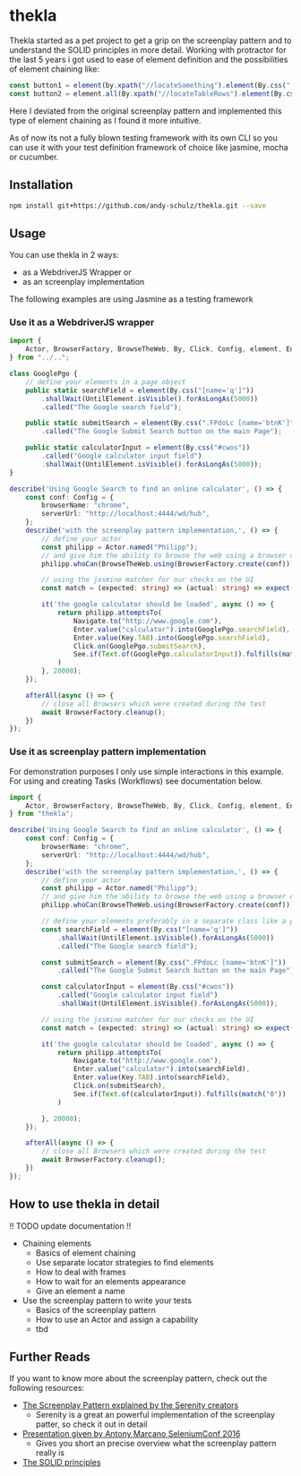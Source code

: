 # thekla
Thekla started as a pet project to get a grip on the screenplay pattern and to understand the SOLID principles in more detail. Working with protractor for the last 5 years i got used to ease of element definition and the possibilities of element chaining like:

```typescript
const button1 = element(by.xpath("//locateSomething").element(By.css(".locateSomethingElse");
const button2 = element.all(By.xpath("//locateTableRows").element(By.css(".locateSubElement");
```
Here I deviated from the original screenplay pattern and implemented this type of element chaining as I found it more intuitive.

As of now its not a fully blown testing framework with its own CLI so you can use it with your test definition framework of choice like jasmine, mocha or cucumber.

## Installation 
```sh
npm install git+https://github.com/andy-schulz/thekla.git --save
```
## Usage
You can use thekla in 2 ways:
* as a WebdriverJS Wrapper or
* as an screenplay implementation

The following examples are using Jasmine as a testing framework

### Use it as a WebdriverJS wrapper
```typescript
import {
    Actor, BrowserFactory, BrowseTheWeb, By, Click, Config, element, Enter, Key, Navigate, See, Text, UntilElement
} from "../..";

class GooglePgo {
    // define your elements in a page object
    public static searchField = element(By.css("[name='q']"))
        .shallWait(UntilElement.isVisible().forAsLongAs(5000))
        .called("The Google search field");

    public static submitSearch = element(By.css(".FPdoLc [name='btnK']"))
        .called("The Google Submit Search button on the main Page");

    public static calculatorInput = element(By.css("#cwos"))
        .called("Google calculator input field")
        .shallWait(UntilElement.isVisible().forAsLongAs(5000));
}

describe('Using Google Search to find an online calculator', () => {
    const conf: Config = {
        browserName: "chrome",
        serverUrl: "http://localhost:4444/wd/hub",
    };
    describe('with the screenplay pattern implementation,', () => {
        // define your actor
        const philipp = Actor.named("Philipp");
        // and give him the ability to browse the web using a browser of your choice
        philipp.whoCan(BrowseTheWeb.using(BrowserFactory.create(conf)));

        // using the jasmine matcher for our checks on the UI
        const match = (expected: string) => (actual: string) => expect(actual).toEqual(expected);

        it('the google calculator should be loaded', async () => {
            return philipp.attemptsTo(
                Navigate.to("http://www.google.com"),
                Enter.value("calculator").into(GooglePgo.searchField),
                Enter.value(Key.TAB).into(GooglePgo.searchField),
                Click.on(GooglePgo.submitSearch),
                See.if(Text.of(GooglePgo.calculatorInput)).fulfills(match("0"))
            )
        }, 20000);
    });

    afterAll(async () => {
        // close all Browsers which were created during the test
        await BrowserFactory.cleanup();
    })
});
```
### Use it as screenplay pattern implementation

For demonstration purposes I only use simple interactions in this example. For using and creating Tasks (Workflows) see documentation below.

```typescript
import {
    Actor, BrowserFactory, BrowseTheWeb, By, Click, Config, element, Enter, Key, Navigate, See, Text, UntilElement
} from "thekla";

describe('Using Google Search to find an online calculator', () => {
    const conf: Config = {
        browserName: "chrome",
        serverUrl: "http://localhost:4444/wd/hub",
    };
    describe('with the screenplay pattern implementation,', () => {
        // define your actor
        const philipp = Actor.named("Philipp");
        // and give him the ability to browse the web using a browser of your choice
        philipp.whoCan(BrowseTheWeb.using(BrowserFactory.create(conf)));

        // define your elements preferably in a separate class like a page object
        const searchField = element(By.css("[name='q']"))
            .shallWait(UntilElement.isVisible().forAsLongAs(5000))
            .called("The Google search field");

        const submitSearch = element(By.css(".FPdoLc [name='btnK']"))
            .called("The Google Submit Search button on the main Page");

        const calculatorInput = element(By.css("#cwos"))
            .called("Google calculator input field")
            .shallWait(UntilElement.isVisible().forAsLongAs(5000));

        // using the jasmine matcher for our checks on the UI
        const match = (expected: string) => (actual: string) => expect(actual).toEqual(expected);

        it('the google calculator should be loaded', async () => {
            return philipp.attemptsTo(
                Navigate.to("http://www.google.com"),
                Enter.value("calculator").into(searchField),
                Enter.value(Key.TAB).into(searchField),
                Click.on(submitSearch),
                See.if(Text.of(calculatorInput)).fulfills(match("0"))
            )

        }, 20000);
    });

    afterAll(async () => {
        // close all Browsers which were created during the test
        await BrowserFactory.cleanup();
    })
});
```

## How to use thekla in detail
!! TODO update documentation !!
* Chaining elements
  * Basics of element chaining
  * Use separate locator strategies to find elements
  * How to deal with frames
  * How to wait for an elements appearance
  * Give an element a name
* Use the screenplay pattern to write your tests
  * Basics of the screenplay pattern
  * How to use an Actor and assign a capability
  * tbd


## Further Reads 
If you want to know more about the screenplay pattern, check out the following resources:
* [The Screenplay Pattern explained by the Serenity creators](https://serenity-js.org/design/screenplay-pattern.html)
  * Serenity is a great an powerful implementation of the screenplay patter, so check it out in detail
* [Presentation given by Antony Marcano SeleniumConf 2016](https://www.youtube.com/watch?v=8f8tdZBvAbI)
  * Gives you short an precise overview what the screenplay pattern really is
* [The SOLID principles](https://en.wikipedia.org/wiki/SOLID)
